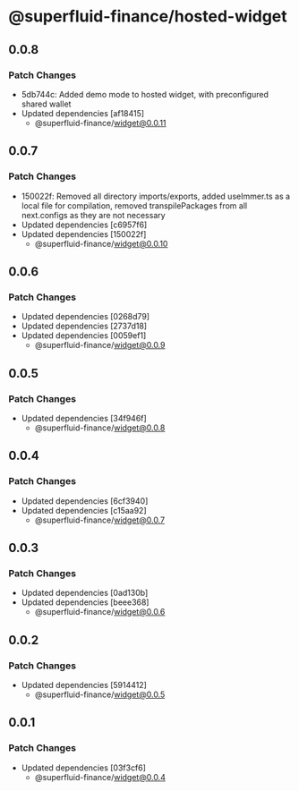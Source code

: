 # @superfluid-finance/hosted-widget

## 0.0.8

### Patch Changes

- 5db744c: Added demo mode to hosted widget, with preconfigured shared wallet
- Updated dependencies [af18415]
  - @superfluid-finance/widget@0.0.11

## 0.0.7

### Patch Changes

- 150022f: Removed all directory imports/exports, added useImmer.ts as a local file for compilation, removed transpilePackages from all next.configs as they are not necessary
- Updated dependencies [c6957f6]
- Updated dependencies [150022f]
  - @superfluid-finance/widget@0.0.10

## 0.0.6

### Patch Changes

- Updated dependencies [0268d79]
- Updated dependencies [2737d18]
- Updated dependencies [0059ef1]
  - @superfluid-finance/widget@0.0.9

## 0.0.5

### Patch Changes

- Updated dependencies [34f946f]
  - @superfluid-finance/widget@0.0.8

## 0.0.4

### Patch Changes

- Updated dependencies [6cf3940]
- Updated dependencies [c15aa92]
  - @superfluid-finance/widget@0.0.7

## 0.0.3

### Patch Changes

- Updated dependencies [0ad130b]
- Updated dependencies [beee368]
  - @superfluid-finance/widget@0.0.6

## 0.0.2

### Patch Changes

- Updated dependencies [5914412]
  - @superfluid-finance/widget@0.0.5

## 0.0.1

### Patch Changes

- Updated dependencies [03f3cf6]
  - @superfluid-finance/widget@0.0.4
